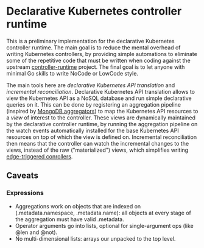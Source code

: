 <!-- [![Go Report Card](https://goreportcard.com/badge/sigs.k8s.io/controller-runtime)](https://goreportcard.com/report/sigs.k8s.io/controller-runtime) -->
<!-- [![godoc](https://pkg.go.dev/badge/sigs.k8s.io/controller-runtime)](https://pkg.go.dev/sigs.k8s.io/controller-runtime) -->

# Declarative Kubernetes controller runtime

This is a preliminary implementation for the declarative Kubernetes controller runtime. The main
goal is to reduce the mental overhead of writing Kubernetes controllers, by providing simple
automations to eliminate some of the repetitive code that must be written when coding against the
upstream [controller-runtime](https://github.com/kubernetes-sigs/controller-runtime) project. The
final goal is to let anyone with minimal Go skills to write NoCode or LowCode style.

The main tools here are *declarative Kubernetes API translation* and *incremental
reconciliation*. Declarative Kubernetes API translation allows to view the Kubernetes API as a
NoSQL database and run simple declarative queries on it. This can be done by registering an
aggregation pipeline (inspired by [MongoDB
aggregators](https://www.mongodb.com/docs/manual/core/aggregation-pipeline)) to map the Kubernetes
API resources to a *view* of interest to the controller. These views are dynamically maintained by
the declarative controller runtime, by running the aggregation pipeline on the watch events
automatically installed for the base Kubernetes API resources on top of which the view is defined
on. Incremental reconciliation then means that the controller can watch the incremental changes to
the views, instead of the raw ("materialized") views, which simplifies writing [edge-triggered
conrollers](https://hackernoon.com/level-triggering-and-reconciliation-in-kubernetes-1f17fe30333d).

## Caveats

### Expressions

- Aggregations work on objects that are indexed on (.metadata.namespace, .metadata.name): all
  objects at every stage of the aggregation must have valid .metadata.
- Operator arguments go into lists, optional for single-argument ops (like @len and @not). 
- No multi-dimensional lists: arrays our unpacked to the top level.



<!-- The Kubernetes controller-runtime Project is a set of go libraries for building -->
<!-- Controllers. It is leveraged by [Kubebuilder](https://book.kubebuilder.io/) and -->
<!-- [Operator SDK](https://github.com/operator-framework/operator-sdk). Both are -->
<!-- a great place to start for new projects. See -->
<!-- [Kubebuilder's Quick Start](https://book.kubebuilder.io/quick-start.html) to -->
<!-- see how it can be used. -->

<!-- Documentation: -->

<!-- - [Package overview](https://pkg.go.dev/sigs.k8s.io/controller-runtime/pkg) -->
<!-- - [Basic controller using builder](https://pkg.go.dev/sigs.k8s.io/controller-runtime/pkg/builder#example-Builder) -->
<!-- - [Creating a manager](https://pkg.go.dev/sigs.k8s.io/controller-runtime/pkg/manager#example-New) -->
<!-- - [Creating a controller](https://pkg.go.dev/sigs.k8s.io/controller-runtime/pkg/controller#example-New) -->
<!-- - [Examples](https://github.com/kubernetes-sigs/controller-runtime/blob/main/examples) -->
<!-- - [Designs](https://github.com/kubernetes-sigs/controller-runtime/blob/main/designs) -->

<!-- # Versioning, Maintenance, and Compatibility -->

<!-- The full documentation can be found at [VERSIONING.md](VERSIONING.md), but TL;DR: -->

<!-- Users: -->

<!-- - We follow [Semantic Versioning (semver)](https://semver.org) -->
<!-- - Use releases with your dependency management to ensure that you get compatible code -->
<!-- - The main branch contains all the latest code, some of which may break compatibility (so "normal" `go get` is not recommended) -->

<!-- Contributors: -->

<!-- - All code PR must be labeled with :bug: (patch fixes), :sparkles: (backwards-compatible features), or :warning: (breaking changes) -->
<!-- - Breaking changes will find their way into the next major release, other changes will go into an semi-immediate patch or minor release -->
<!-- - For a quick PR template suggesting the right information, use one of these PR templates: -->
<!--   * [Breaking Changes/Features](/.github/PULL_REQUEST_TEMPLATE/breaking_change.md) -->
<!--   * [Backwards-Compatible Features](/.github/PULL_REQUEST_TEMPLATE/compat_feature.md) -->
<!--   * [Bug fixes](/.github/PULL_REQUEST_TEMPLATE/bug_fix.md) -->
<!--   * [Documentation Changes](/.github/PULL_REQUEST_TEMPLATE/docs.md) -->
<!--   * [Test/Build/Other Changes](/.github/PULL_REQUEST_TEMPLATE/other.md) -->

<!-- ## FAQ -->

<!-- See [FAQ.md](FAQ.md) -->

<!-- ## Community, discussion, contribution, and support -->

<!-- Learn how to engage with the Kubernetes community on the [community page](http://kubernetes.io/community/). -->

<!-- controller-runtime is a subproject of the [kubebuilder](https://github.com/kubernetes-sigs/kubebuilder) project -->
<!-- in sig apimachinery. -->

<!-- You can reach the maintainers of this project at: -->

<!-- - Slack channel: [#controller-runtime](https://kubernetes.slack.com/archives/C02MRBMN00Z) -->
<!-- - Google Group: [kubebuilder@googlegroups.com](https://groups.google.com/forum/#!forum/kubebuilder) -->

<!-- ## Contributing -->
<!-- Contributions are greatly appreciated. The maintainers actively manage the issues list, and try to highlight issues suitable for newcomers. -->
<!-- The project follows the typical GitHub pull request model. See [CONTRIBUTING.md](CONTRIBUTING.md) for more details. -->
<!-- Before starting any work, please either comment on an existing issue, or file a new one. -->

<!-- ## Code of conduct -->

<!-- Participation in the Kubernetes community is governed by the [Kubernetes Code of Conduct](code-of-conduct.md). -->
